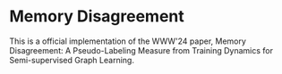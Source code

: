 # Memory Disagreement

This is a official implementation of the WWW'24 paper, Memory Disagreement: A Pseudo-Labeling Measure
from Training Dynamics for Semi-supervised Graph Learning.
